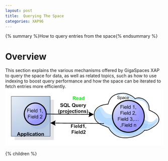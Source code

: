 ```yaml
---
layout: post
title:  Querying The Space
categories: XAP96
---
```


{% summary %}How to query entries from the space{% endsummary %}

# Overview

This section explains the various mechanisms offered by GigaSpaces XAP to query the space for data, as well as related topics, such as how to use indexing to boost query performance and how the space can be iterated to fetch entries more efficiently.
![space-projections.jpg](/attachment_files/space-projections.jpg)

{% children %}
